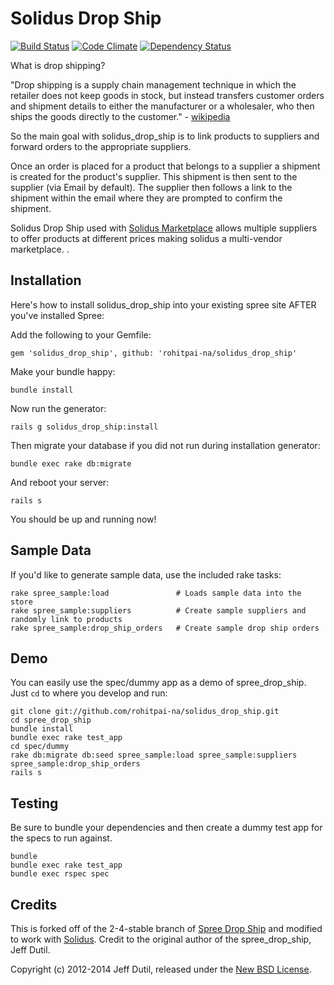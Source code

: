 # Solidus Drop Ship

[![Build Status](https://travis-ci.org/rohitpai-na/solidus_drop_ship.png)](https://travis-ci.org/rohitpai-na/solidus_drop_ship)
[![Code Climate](https://codeclimate.com/github/rohitpai-na/solidus_drop_ship.png)](https://codeclimate.com/github/rohitpai-na/solidus_drop_ship)
[![Dependency Status](https://gemnasium.com/rohitpai-na/solidus_drop_ship.png?travis)](https://gemnasium.com/rohitpai-na/solidus_drop_ship)

What is drop shipping?

"Drop shipping is a supply chain management technique in which the retailer does not keep goods in stock, but instead transfers customer orders
and shipment details to either the manufacturer or a wholesaler, who then ships the goods directly to the customer." - [wikipedia](http://en.wikipedia.org/wiki/Drop_shipping)

So the main goal with solidus_drop_ship is to link products to suppliers and forward orders to the appropriate suppliers.

Once an order is placed for a product that belongs to a supplier a shipment is created for the product's supplier.
This shipment is then sent to the supplier (via Email by default). The supplier then follows a link to the shipment
within the email where they are prompted to confirm the shipment.

Solidus Drop Ship used with [Solidus Marketplace](https://github.com/rohitpai-na/solidus_marketplace) allows multiple suppliers to offer products at different prices making solidus a multi-vendor marketplace.
.


Installation
------------

Here's how to install solidus_drop_ship into your existing spree site AFTER you've installed Spree:

Add the following to your Gemfile:

    gem 'solidus_drop_ship', github: 'rohitpai-na/solidus_drop_ship'

Make your bundle happy:

    bundle install

Now run the generator:

    rails g solidus_drop_ship:install

Then migrate your database if you did not run during installation generator:

    bundle exec rake db:migrate

And reboot your server:

    rails s

You should be up and running now!

Sample Data
-----------

If you'd like to generate sample data, use the included rake tasks:

```shell
rake spree_sample:load               # Loads sample data into the store
rake spree_sample:suppliers          # Create sample suppliers and randomly link to products
rake spree_sample:drop_ship_orders   # Create sample drop ship orders
```

Demo
----

You can easily use the spec/dummy app as a demo of spree_drop_ship. Just `cd` to where you develop and run:

```shell
git clone git://github.com/rohitpai-na/solidus_drop_ship.git
cd spree_drop_ship
bundle install
bundle exec rake test_app
cd spec/dummy
rake db:migrate db:seed spree_sample:load spree_sample:suppliers spree_sample:drop_ship_orders
rails s
```

Testing
-------

Be sure to bundle your dependencies and then create a dummy test app for the specs to run against.

```shell
bundle
bundle exec rake test_app
bundle exec rspec spec
```

Credits
-------

This is forked off of the 2-4-stable branch of [Spree Drop Ship](https://github.com/spree-contrib/spree_drop_ship/tree/2-4-stable) and modified to work with [Solidus](https://github.com/solidusio/solidus). Credit to the original author of the spree_drop_ship, Jeff Dutil.

Copyright (c) 2012-2014 Jeff Dutil, released under the [New BSD License](https://github.com/jdutil/spree_drop_ship/tree/master/LICENSE).
